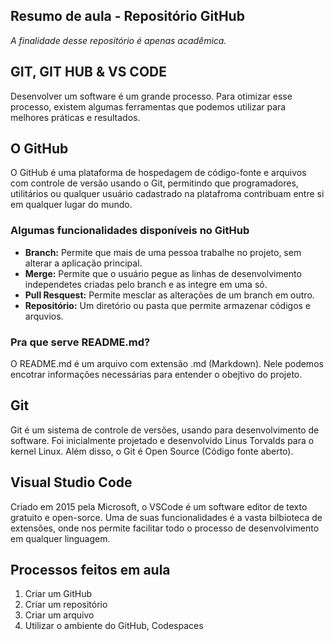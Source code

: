 ## Resumo de aula - Repositório GitHub
_A finalidade desse repositório é apenas acadêmica._

## GIT, GIT HUB & VS CODE
  Desenvolver um software é um grande processo. Para otimizar esse processo, existem algumas
  ferramentas que podemos utilizar para melhores práticas e resultados.

## O GitHub
O GitHub é uma plataforma de hospedagem de código-fonte e arquivos com controle de versão usando o Git,
permitindo que programadores, utilitários ou qualquer usuário cadastrado na platafroma contribuam entre si 
em qualquer lugar do mundo.

### Algumas funcionalidades disponíveis no GitHub
+ **Branch:** Permite que mais de uma pessoa trabalhe no projeto, sem alterar a aplicação principal.
+ **Merge:** Permite que o usuário pegue as linhas de desenvolvimento independetes criadas pelo branch e as integre em uma só.
+ **Pull Resquest:** Permite mesclar as alterações de um branch em outro.
+ **Repositório:** Um diretório ou pasta que permite armazenar códigos e arquvios.

### Pra que serve README.md?
O README.md é um arquivo com extensão .md (Markdown). Nele podemos encotrar informações necessárias para entender 
o obejtivo do projeto.

## Git
Git é um sistema de controle de versões, usando para desenvolvimento de software. Foi inicialmente projetado e 
desenvolvido Linus Torvalds para o kernel Linux. Além disso, o Git é Open Source (Código fonte aberto).

## Visual Studio Code
Criado em 2015 pela Microsoft, o VSCode é um software editor de texto gratuito e open-sorce. Uma de suas funcionalidades
é a vasta bilbioteca de extensões, onde nos permite facilitar todo o processo de desenvolvimento em qualquer linguagem.

## Processos feitos em aula
1. Criar um GitHub
2. Criar um repositório
3. Criar um arquivo
4. Utilizar o ambiente do GitHub, Codespaces
